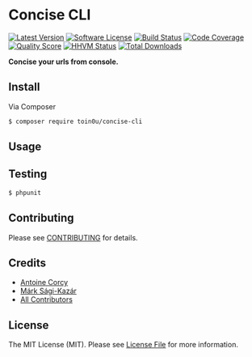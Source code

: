 # Concise CLI

[![Latest Version](https://img.shields.io/github/release/toin0u/concise-cli.svg?style=flat-square)](https://github.com/toin0u/concise-cli/releases)
[![Software License](https://img.shields.io/badge/license-MIT-brightgreen.svg?style=flat-square)](LICENSE)
[![Build Status](https://img.shields.io/travis/toin0u/concise-cli/master.svg?style=flat-square)](https://travis-ci.org/toin0u/concise-cli)
[![Code Coverage](https://img.shields.io/scrutinizer/coverage/g/toin0u/concise-cli.svg?style=flat-square)](https://scrutinizer-ci.com/g/toin0u/concise-cli)
[![Quality Score](https://img.shields.io/scrutinizer/g/toin0u/concise-cli.svg?style=flat-square)](https://scrutinizer-ci.com/g/toin0u/concise-cli)
[![HHVM Status](https://img.shields.io/hhvm/toin0u/concise-cli.svg?style=flat-square)](http://hhvm.h4cc.de/package/toin0u/concise-cli)
[![Total Downloads](https://img.shields.io/packagist/dt/toin0u/concise-cli.svg?style=flat-square)](https://packagist.org/packages/toin0u/concise-cli)


**Concise your urls from console.**


## Install

Via Composer

``` bash
$ composer require toin0u/concise-cli
```


## Usage


## Testing

``` bash
$ phpunit
```


## Contributing

Please see [CONTRIBUTING](CONTRIBUTING.md) for details.


## Credits

- [Antoine Corcy](https://github.com/toin0u)
- [Márk Sági-Kazár](https://github.com/sagikazarmark)
- [All Contributors](https://github.com/toin0u/concise-cli/contributors)


## License

The MIT License (MIT). Please see [License File](LICENSE) for more information.
